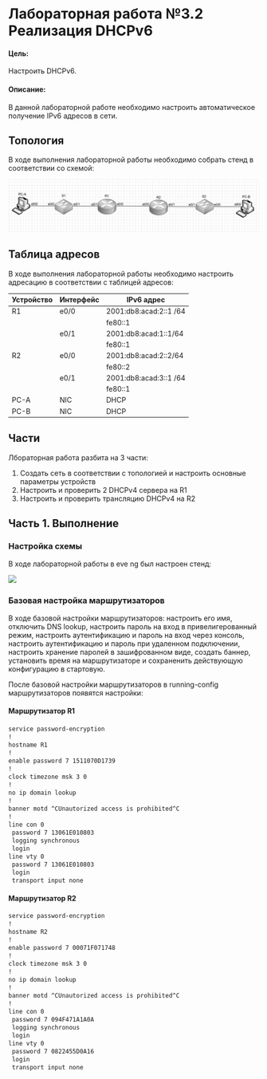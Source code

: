 # Лабораторная работа №3.2 Реализация DHCPv6
#### Цель: 
Настроить DHCPv6.
#### Описание:
В данной лабораторной работе необходимо настроить автоматическое получение IPv6 адресов в сети.

## Топология

В ходе выполнения лабораторной работы необходимо собрать стенд в соответствии со схемой:

![](Topoligy_lab3.2.PNG)

## Таблица адресов

В ходе выполнения лабораторной работы необходимо настроить адресацию в соответствии с таблицей адресов:

| Устройство      | Интерфейс          | IPv6 адрес             | 
| --------------- | -------------------| -----------------------|
| R1              | e0/0               | 2001:db8:acad:2::1 /64 |
|                 |                    | fe80::1                |
|                 | e0/1               | 2001:db8:acad:1::1/64  |
|                 |                    | fe80::1                |
| R2              | e0/0               | 2001:db8:acad:2::2/64  |
|                 |                    | fe80::2                |
|                 | e0/1               | 2001:db8:acad:3::1 /64 |
|                 |                    | fe80::1                |
| PC-A            | NIC                | DHCP                   |
| PC-B            | NIC                | DHCP                   |

## Части

Лбораторная работа разбита на 3 части:
1) Создать сеть в соответствии с топологией и настроить основные параметры устройств
2) Настроить и проверить 2 DHCPv4 сервера на R1
3) Настроить и проверить трансляцию DHCPv4 на R2

## Часть 1. Выполнение

### Настройка схемы

В ходе лабораторной работы в eve ng был настроен стенд:

![](Lab3.1_eve.ng.PNG)

### Базовая настройка маршрутизаторов

В ходе базовой настройки маршрутизаторов: настроить его имя, отключить DNS lookup, настроить пароль на вход в привелигерованный режим, настроить аутентификацию и пароль на вход через консоль, настроить аутентификацию и пароль при удаленном подключении, настроить хранение паролей в зашифрованном виде, создать баннер, установить время на маршрутизаторе и сохраненить действующую конфигурацию в стартовую.

После базовой настройки маршрутизаторов в running-config маршрутизаторов появятся настройки:

#### Маршрутизатор R1
```
service password-encryption
!
hostname R1
!
enable password 7 1511070D1739
!
clock timezone msk 3 0
!
no ip domain lookup
!
banner motd ^CUnautorized access is prohibited^C
!
line con 0
 password 7 13061E010803
 logging synchronous
 login
line vty 0
 password 7 13061E010803
 login
 transport input none
```

#### Маршрутизатор R2
```
service password-encryption
!
hostname R2
!
enable password 7 00071F071748
!
clock timezone msk 3 0
!
no ip domain lookup
!
banner motd ^CUnautorized access is prohibited^C
!
line con 0
 password 7 094F471A1A0A
 logging synchronous
 login
line vty 0
 password 7 0822455D0A16
 login
 transport input none
```
